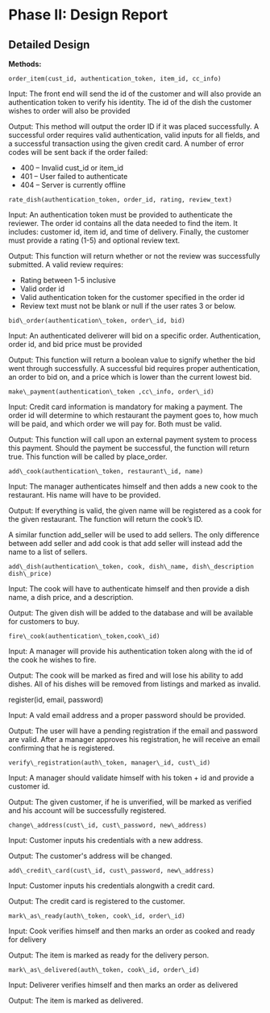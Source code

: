 # Phase II: Design Report 

## Detailed Design

**Methods:**

`order_item(cust_id, authentication_token, item_id, cc_info)`

Input: The front end will send the id of the customer and will also provide an authentication token to verify his identity. The id of the dish the customer wishes to order will also be provided

Output: This method will output the order ID if it was placed successfully. A successful order requires valid authentication, valid inputs for all fields, and a successful transaction using the given credit card. A number of error codes will be sent back if the order failed:

 * 400 – Invalid cust\_id or item\_id
 * 401 – User failed to authenticate
 * 404 – Server is currently offline

`rate_dish(authentication_token, order_id, rating, review_text)`

Input: An authentication token must be provided to authenticate the reviewer. The order id contains all the data needed to find the item. It includes: customer id, item id, and time of delivery. Finally, the customer must provide a rating (1-5) and optional review text.

Output: This function will return whether or not the review was successfully submitted. A valid review requires: 


* Rating between 1-5 inclusive
* Valid order id
* Valid authentication token for the customer specified in the order id
* Review text must not be blank or null if the user rates 3 or below.


`bid\_order(authentication\_token, order\_id, bid)`

Input: An authenticated deliverer will bid on a specific order. Authentication, order id, and bid price must be provided

Output: This function will return a boolean value to signify whether the bid went through successfully. A successful bid requires proper authentication, an order to bid on, and a price which is lower than the current lowest bid. 

`make\_payment(authentication\_token ,cc\_info, order\_id)`

Input: Credit card information is mandatory for making a payment. The order id will determine to which restaurant the payment goes to, how much will be paid, and which order we will pay for. Both must be valid.

Output: This function will call upon an external payment system to process this payment. Should the payment be successful, the function will return true. This function will be called by place\_order.

`add\_cook(authentication\_token, restaurant\_id, name)`

Input: The manager authenticates himself and then adds a new cook to the restaurant. His name will have to be provided.

Output: If everything is valid, the given name will be registered as a cook for the given restaurant. The function will return the cook’s ID.

A similar function add\_seller will be used to add sellers. The only difference between add seller and add cook is that add seller will instead add the name to a list of sellers.

`add\_dish(authentication\_token, cook, dish\_name, dish\_description dish\_price)`

Input: The cook will have to authenticate himself and then provide a dish name, a dish price, and a description.

Output: The given dish will be added to the database and will be available for customers to buy.

`fire\_cook(authentication\_token,cook\_id)`

Input: A manager will provide his authentication token along with the id of the cook he wishes to fire.

Output: The cook will be marked as fired and will lose his ability to add dishes. All of his dishes will be removed from listings and marked as invalid.

register(id, email, password)

Input:  A vald email address and a proper password should be provided. 

Output: The user will have a pending registration if the email and password are valid. After a manager approves his registration, he will receive an email confirming that he is registered.

`verify\_registration(auth\_token, manager\_id, cust\_id)`

Input:  A manager should validate himself with his token + id and provide a customer id.

Output: The given customer, if he is unverified, will be marked as verified and his account will be successfully registered.

`change\_address(cust\_id, cust\_password, new\_address)`

Input:  Customer inputs his credentials with a new address.

Output: The customer's address will be changed.

`add\_credit\_card(cust\_id, cust\_password, new\_address)`

Input:  Customer inputs his credentials  alongwith a  credit card.

Output: The credit card is registered to the customer.

`mark\_as\_ready(auth\_token, cook\_id, order\_id)`

Input:  Cook verifies himself and then marks an order as cooked and ready for delivery

Output: The item is marked as ready for the delivery person.

`mark\_as\_delivered(auth\_token, cook\_id, order\_id)`

Input:  Deliverer verifies himself and then marks an order as delivered

Output: The item is marked as delivered.

